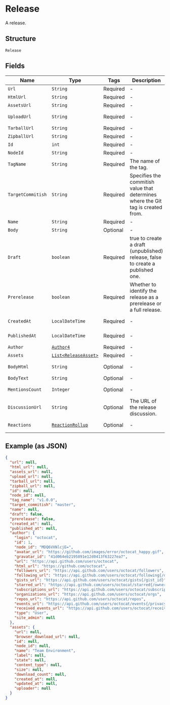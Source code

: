 
# Release

A release.

## Structure

`Release`

## Fields

| Name | Type | Tags | Description | Getter | Setter |
|  --- | --- | --- | --- | --- | --- |
| `Url` | `String` | Required | - | String getUrl() | setUrl(String url) |
| `HtmlUrl` | `String` | Required | - | String getHtmlUrl() | setHtmlUrl(String htmlUrl) |
| `AssetsUrl` | `String` | Required | - | String getAssetsUrl() | setAssetsUrl(String assetsUrl) |
| `UploadUrl` | `String` | Required | - | String getUploadUrl() | setUploadUrl(String uploadUrl) |
| `TarballUrl` | `String` | Required | - | String getTarballUrl() | setTarballUrl(String tarballUrl) |
| `ZipballUrl` | `String` | Required | - | String getZipballUrl() | setZipballUrl(String zipballUrl) |
| `Id` | `int` | Required | - | int getId() | setId(int id) |
| `NodeId` | `String` | Required | - | String getNodeId() | setNodeId(String nodeId) |
| `TagName` | `String` | Required | The name of the tag. | String getTagName() | setTagName(String tagName) |
| `TargetCommitish` | `String` | Required | Specifies the commitish value that determines where the Git tag is created from. | String getTargetCommitish() | setTargetCommitish(String targetCommitish) |
| `Name` | `String` | Required | - | String getName() | setName(String name) |
| `Body` | `String` | Optional | - | String getBody() | setBody(String body) |
| `Draft` | `boolean` | Required | true to create a draft (unpublished) release, false to create a published one. | boolean getDraft() | setDraft(boolean draft) |
| `Prerelease` | `boolean` | Required | Whether to identify the release as a prerelease or a full release. | boolean getPrerelease() | setPrerelease(boolean prerelease) |
| `CreatedAt` | `LocalDateTime` | Required | - | LocalDateTime getCreatedAt() | setCreatedAt(LocalDateTime createdAt) |
| `PublishedAt` | `LocalDateTime` | Required | - | LocalDateTime getPublishedAt() | setPublishedAt(LocalDateTime publishedAt) |
| `Author` | [`Author4`](../../doc/models/author-4.md) | Required | - | Author4 getAuthor() | setAuthor(Author4 author) |
| `Assets` | [`List<ReleaseAsset>`](../../doc/models/release-asset.md) | Required | - | List<ReleaseAsset> getAssets() | setAssets(List<ReleaseAsset> assets) |
| `BodyHtml` | `String` | Optional | - | String getBodyHtml() | setBodyHtml(String bodyHtml) |
| `BodyText` | `String` | Optional | - | String getBodyText() | setBodyText(String bodyText) |
| `MentionsCount` | `Integer` | Optional | - | Integer getMentionsCount() | setMentionsCount(Integer mentionsCount) |
| `DiscussionUrl` | `String` | Optional | The URL of the release discussion. | String getDiscussionUrl() | setDiscussionUrl(String discussionUrl) |
| `Reactions` | [`ReactionRollup`](../../doc/models/reaction-rollup.md) | Optional | - | ReactionRollup getReactions() | setReactions(ReactionRollup reactions) |

## Example (as JSON)

```json
{
  "url": null,
  "html_url": null,
  "assets_url": null,
  "upload_url": null,
  "tarball_url": null,
  "zipball_url": null,
  "id": null,
  "node_id": null,
  "tag_name": "v1.0.0",
  "target_commitish": "master",
  "name": null,
  "draft": false,
  "prerelease": false,
  "created_at": null,
  "published_at": null,
  "author": {
    "login": "octocat",
    "id": 1,
    "node_id": "MDQ6VXNlcjE=",
    "avatar_url": "https://github.com/images/error/octocat_happy.gif",
    "gravatar_id": "41d064eb2195891e12d0413f63227ea7",
    "url": "https://api.github.com/users/octocat",
    "html_url": "https://github.com/octocat",
    "followers_url": "https://api.github.com/users/octocat/followers",
    "following_url": "https://api.github.com/users/octocat/following{/other_user}",
    "gists_url": "https://api.github.com/users/octocat/gists{/gist_id}",
    "starred_url": "https://api.github.com/users/octocat/starred{/owner}{/repo}",
    "subscriptions_url": "https://api.github.com/users/octocat/subscriptions",
    "organizations_url": "https://api.github.com/users/octocat/orgs",
    "repos_url": "https://api.github.com/users/octocat/repos",
    "events_url": "https://api.github.com/users/octocat/events{/privacy}",
    "received_events_url": "https://api.github.com/users/octocat/received_events",
    "type": "User",
    "site_admin": null
  },
  "assets": {
    "url": null,
    "browser_download_url": null,
    "id": null,
    "node_id": null,
    "name": "Team Environment",
    "label": null,
    "state": null,
    "content_type": null,
    "size": null,
    "download_count": null,
    "created_at": null,
    "updated_at": null,
    "uploader": null
  }
}
```

